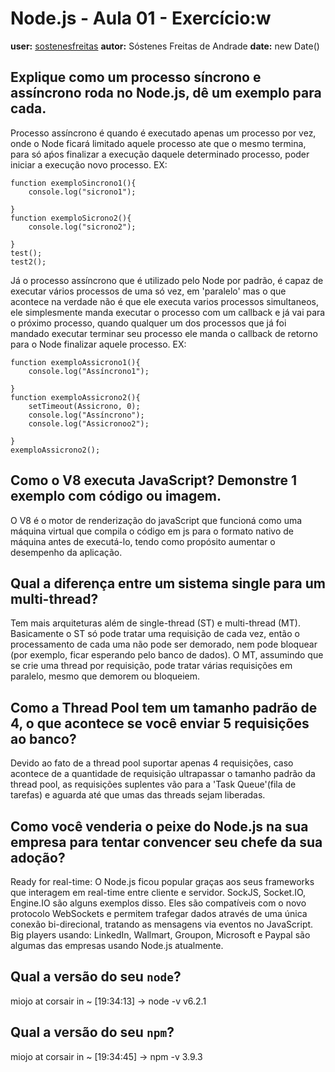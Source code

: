 # Node.js - Aula 01 - Exercício:w
**user:** [sostenesfreitas](https://github.com/sostenesfreitas)
**autor:** Sóstenes Freitas de Andrade
**date:** new Date()

## Explique como um processo síncrono e assíncrono roda no Node.js, dê um exemplo para cada.
Processo assíncrono é quando é executado apenas um processo por vez, onde o Node ficará limitado aquele processo ate que o mesmo termina, para só aṕos finalizar a execução daquele determinado processo, poder iniciar a execução novo processo.
EX:
```
function exemploSincrono1(){
    console.log("sicrono1");

}
function exemploSicrono2(){
    console.log("sicrono2");

}
test();
test2();
```

Já o processo assíncrono que é utilizado pelo Node por padrão, é capaz de executar vários processos de uma só vez, em 'paralelo'
mas o que acontece na verdade não é que ele executa varios processos simultaneos, ele simplesmente manda executar o processo com um callback e já vai para o próximo processo, quando qualquer um dos processos que já foi mandado executar terminar seu processo ele manda o callback de retorno para o Node finalizar aquele processo. 
EX:
```
function exemploAssicrono1(){
    console.log("Assíncrono1");

}
function exemploAssicrono2(){
    setTimeout(Assicrono, 0);
    console.log("Assíncrono");
    console.log("Assicronoo2");

}
exemploAssicrono2();
```

## Como o V8 executa JavaScript? Demonstre 1 exemplo com código ou imagem.
O V8 é o motor de renderização do javaScript que funcioná como uma máquina virtual que compila o código em js para o formato nativo de máquina antes de executá-lo, tendo como propósito aumentar o desempenho da aplicação.

## Qual a diferença entre um sistema single para um multi-thread?
Tem mais arquiteturas além de single-thread (ST) e multi-thread (MT). Basicamente o ST só pode tratar uma requisição de cada vez, então o processamento de cada uma não pode ser demorado, nem pode bloquear (por exemplo, ficar esperando pelo banco de dados). O MT, assumindo que se crie uma thread por requisição, pode tratar várias requisições em paralelo, mesmo que demorem ou bloqueiem.

## Como a Thread Pool tem um tamanho padrão de 4, o que acontece se você enviar 5 requisições ao banco?
Devido ao fato de a thread pool suportar apenas 4 requisições, caso acontece de a quantidade de requisição ultrapassar o tamanho padrão da thread pool, as requisições suplentes vão para a 'Task Queue'(fila de tarefas) e aguarda até que umas das threads sejam liberadas.

## Como você venderia o peixe do Node.js na sua empresa para tentar convencer seu chefe da sua adoção?
Ready for real-time: O Node.js ficou popular graças aos seus frameworks que interagem em real-time entre cliente e servidor. SockJS, Socket.IO, Engine.IO são alguns exemplos disso. Eles são compatíveis com o novo protocolo WebSockets e permitem trafegar dados através de uma única conexão bi-direcional, tratando as mensagens via eventos no JavaScript.
Big players usando: LinkedIn, Wallmart, Groupon, Microsoft e Paypal são algumas das empresas usando Node.js atualmente.

## Qual a versão do seu `node`?
 miojo at corsair in ~ [19:34:13]
→ node -v
v6.2.1



## Qual a versão do seu `npm`?
miojo at corsair in ~ [19:34:45]
→ npm -v
3.9.3



```
```
```
```
